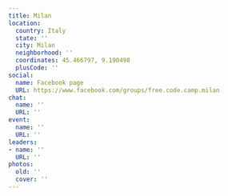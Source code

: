 ```yaml
---
title: Milan
location:
  country: Italy
  state: ''
  city: Milan
  neighborhood: ''
  coordinates: 45.466797, 9.190498
  plusCode: ''
social:
  name: Facebook page
  URL: https://www.facebook.com/groups/free.code.camp.milan
chat:
  name: ''
  URL: ''
event:
  name: ''
  URL: ''
leaders:
- name: ''
  URL: ''
photos:
  old: ''
  cover: ''
---
```

